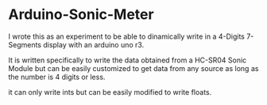 # Arduino-Sonic-Meter

I wrote this as an experiment to be able to dinamically write in a 4-Digits 7-Segments display with an arduino uno r3.

It is written specifically to write the data obtained from a HC-SR04 Sonic Module but can be easily customized to get data from any source as long as the number is 4 digits or less.

it can only write ints but can be easily modified to write floats.
